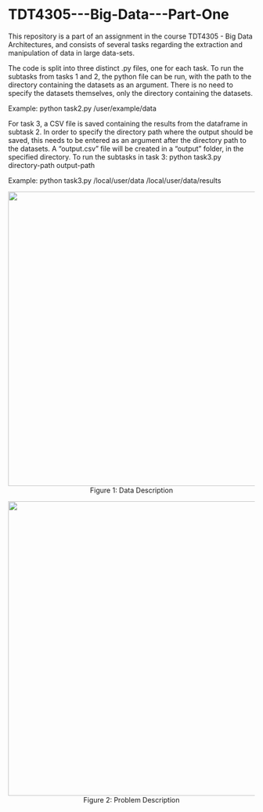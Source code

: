 # TDT4305---Big-Data---Part-One
This repository is a part of an assignment in the course TDT4305 - Big Data Architectures, and consists of several tasks regarding the extraction and manipulation of data in large data-sets. 


The code is split into three distinct .py files, one for each task. To run the subtasks from tasks 1 and 2, the python file can be run, with the path to the directory containing the datasets as an argument. There is no need to specify the datasets themselves, only the directory containing the datasets. 

Example: python task2.py /user/example/data

For task 3, a CSV file is saved containing the results from the dataframe in subtask 2. In order to specify the directory path where the output should be saved, this needs to be entered as an argument after the directory path to the datasets. A “output.csv” file will be created in a “output” folder, in the specified directory. To run the subtasks in task 3: python task3.py directory-path output-path


Example: python task3.py /local/user/data   /local/user/data/results



<p align="center">
<img src="https://github.com/thomasfosen/TDT4305---Big-Data---Part-One/blob/main/figures/dataDescription.png" width="600"><br>
Figure 1: Data Description
</p>


<p align="center">
<img src="https://github.com/thomasfosen/TDT4305---Big-Data---Part-One/blob/main/figures/problemDescription.png" width="600"><br>
Figure 2: Problem Description
</p>
